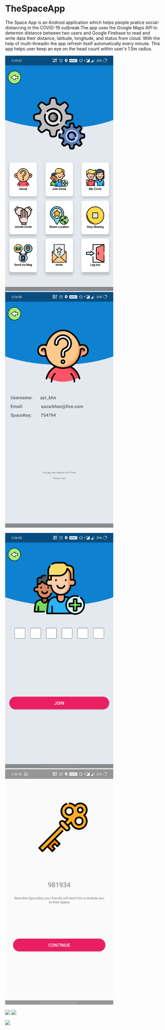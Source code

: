 # TheSpaceApp
The Space App is an Android application which helps people pratice social-distancing in the COVID-19 outbreak.The app uses the Google Maps API to determin distance between two users and Google Firebase to read and write data their distance, latitude, longitude, and status from cloud. With the help of multi-threadin the app refresh itself automatically every minute. This app helps user keep an eye on the head count within user's 1.5m radius.

<img src="Screenshots/Screenshot_20200509-142558.jpg" width="350">    <img src="Screenshots/Screenshot_20200509-142600.jpg" width="350">

<img src="Screenshots/Screenshot_20200509-142604.jpg" width="350">    <img src="Screenshots/Screenshot_20200509-143043.jpg" width="350">

<img src="Screenshots/Screenshot%20from%202020-05-05%2008-39-03.jpg" width="350">    <img src="Screenshots/Screenshot%20from 2020-05-09%2001-20-24.jpg" width="350">

<img src="Screenshots/Screenshot%20from%202020-05-09%2001-28-18.jpg" width="350">
